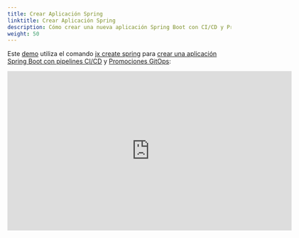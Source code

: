 ```yaml
---
title: Crear Aplicación Spring
linktitle: Crear Aplicación Spring
description: Cómo crear una nueva aplicación Spring Boot con CI/CD y Promociones GitOps
weight: 50
---
```


Este [demo](https://www.youtube.com/watch?v=kPes3rvT1UM) utiliza el comando [jx create spring](/commands/jx_create_spring/) para [crear una aplicación Spring Boot con pipelines CI/CD](/developing/create-spring/) y [Promociones GitOps](/es/docs/concepts/features/#promoción):

<iframe width="640" height="360" src="https://www.youtube.com/embed/kPes3rvT1UM" frameborder="0" allow="autoplay; encrypted-media" allowfullscreen></iframe>